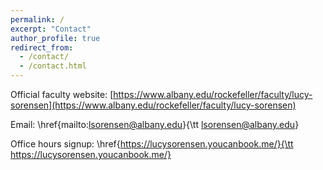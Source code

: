 ```yaml
---
permalink: /
excerpt: "Contact"
author_profile: true
redirect_from: 
  - /contact/
  - /contact.html
---
```


Official faculty website: [https://www.albany.edu/rockefeller/faculty/lucy-sorensen](https://www.albany.edu/rockefeller/faculty/lucy-sorensen)

Email: \href{mailto:lsorensen@albany.edu}{\tt lsorensen@albany.edu}

Office hours signup: \href{https://lucysorensen.youcanbook.me/}{\tt https://lucysorensen.youcanbook.me/}
